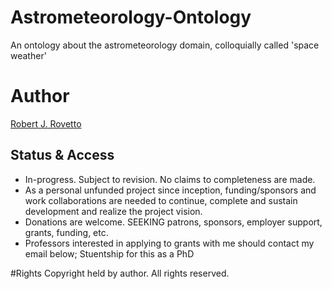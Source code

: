 # Astrometeorology-Ontology
An ontology about the astrometeorology domain, colloquially called 'space weather'

# Author
[Robert J. Rovetto](https://orcid.org/0000-0003-3835-7817)

## Status & Access
* In-progress. Subject to revision. No claims to completeness are made.
* As a personal unfunded project since inception, funding/sponsors and work collaborations are needed to continue, complete and sustain development and realize the project vision. 
* Donations are welcome. SEEKING patrons, sponsors, employer support, grants, funding, etc. 
* Professors interested in applying to grants with me should contact my email below; Stuentship for this as a PhD

#Rights
Copyright held by author. All rights reserved.
